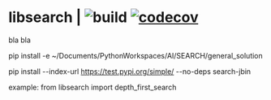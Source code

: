 libsearch | ![build](https://github.com/Johnbin89/SearchLibrary/workflows/Build%20Package/badge.svg)
[![codecov](https://codecov.io/gh/Johnbin89/SearchLibrary/branch/master/graph/badge.svg?token=PQ74UIDAS9)](https://codecov.io/gh/Johnbin89/SearchLibrary)
===============================================================================

bla bla

pip install -e ~/Documents/PythonWorkspaces/AI/SEARCH/general_solution

pip install --index-url https://test.pypi.org/simple/ --no-deps search-jbin

example:
from libsearch import depth_first_search 
